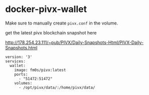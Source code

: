 # docker-pivx-wallet

Make sure to manually create `pivx.conf` in the volume.

get the latest pivx blockchain snapshot here

http://178.254.23.111/~pub/PIVX/Daily-Snapshots-Html/PIVX-Daily-Snapshots.html

```
version: '3'
services:
  wallet:
    image: fm0s/pivx:latest
    ports:
      - "51472:51472"
    volumes: 
      - /opt/pivx/data/:/home/pivx/data/
```
